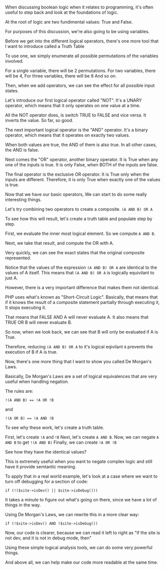 When discussing boolean logic when it relates
to programming, it's often useful to step back
and look at the foundations of logic.

At the root of logic are two fundimental values: True and False.

For purposes of this discussion, we're also going to be using
variables.

Before we get into the different logical operators,
there's one more tool that I want to introduce called
a Truth Table

To use one, we simply enumerate all possible permutations
of the variables involved.

For a single variable, there will be 2 permutations.
For two variables, there will be 4,
For three variables, there will be 8
And so on.

Then, when we add operators, we can see the effect for 
all possible input states.

Let's introduce our first logical operator
called "NOT".
It's a UNARY operator, which means that it only operates
on one value at a time.

All the NOT operator does, is switch TRUE to FALSE
and vice versa. It inverts the value.
So far, so good.

The next important logical operator is the "AND" operator.
It's a binary operator, which means that it operates on 
exactly two values.

When both values are true, the AND of them is also true.
In all other cases, the AND is false.

Next comes the "OR" operator, another binary operator.
It is True when any one of the inputs is true.
It is only False, when BOTH of the inputs are false.

The final operator is the exclusive OR operator.
It is True only when the inputs are different.
Therefore, it is only True when exactly one of the values is true.

Now that we have our basic operators,
We can start to do some really interesting things.

Let's try combining two operators to create a composite.
`(A AND B) OR A`

To see how this will result, let's create a truth table
and populate step by step.

First, we evaluate the inner most logical element.
So we compute `A AND B`.

Next, we take that result, and compute the OR with A.

Very quickly, we can see the exact states that the original
composite represented.

Notice that the values of the expression `(A AND B) OR A`
are identical to the values of A itself.
This means that `(A AND B) OR A` is logically equivilant to just A.

However, there is a very important difference that makes
them not identical.

PHP uses what's known as "Short-Circuit Logic".
Basically, that means that if it knows the result of a 
composite statement partially through executing it,
It stops executing it.

That means that FALSE AND A will never evaluate A.
It also means that TRUE OR B will never evaluate B.

So now, when we look back, we can see that B
will only be evaluated if A is True.

Therefore, reducing `(A AND B) OR A` to it's logical eqivilant `A`
prevents the execution of B if A is true.

Now, there's one more thing that I want to show you
called De Morgan's Laws.

Basically, De Morgan's Laws are a set of logical equivalences
that are very useful when handling negation.

The rules are:

    !(A AND B) == !A OR !B
    
and

    !(A OR B) == !A AND !B

To see why these work, let's create a truth table.

First, let's create `!A` and `!B`
Next, let's create `A AND B`.
Now, we can negate `A AND B` to get `!(A AND B)`
Finally, we can create `!A OR !B`

See how they have the identical values?

This is extremely useful when you want to negate complex logic
and still have it provide semtantic meaning.

To apply that in a real world example, let's look at a case
where we want to turn off debugging for a section of code:

    if (!($site->isDev() || $site->isDebug()))

It takes a minute to figure out what's going on there, 
since we have a lot of things in the way.

Using De Morgan's Laws, we can rewrite this in a more clear way:

    if (!$site->isDev() AND !$site->isDebug())

Now, our code is clearer, because we can read it left to right as
"If the site is not dev, and it is not in debug mode, then"

Using these simple logical analysis tools,
we can do some very powerful things.

And above all, we can help make our code more readable at the same time.
